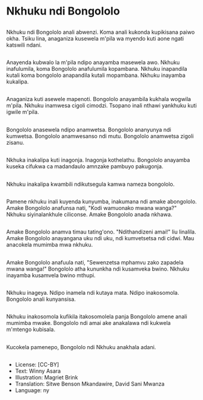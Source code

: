 # Nkhuku ndi Bongololo

##
Nkhuku ndi Bongololo anali abwenzi. Koma anali kukonda kupikisana paiwo okha. Tsiku lina, anaganiza kusewela m'pila wa myendo kuti aone ngati katswili ndani.

##
Anayenda kubwalo la m'pila ndipo anayamba masewela awo. Nkhuku inafulumila, koma Bongololo anafulumila kopambana. Nkhuku inapandila kutali koma bongololo anapandila kutali mopambana. Nkhuku inayamba kukalipa.

##
Anaganiza kuti asewele mapenoti. Bongololo anayambila kukhala wogwila m'pila. Nkhuku inamwesa cigoli cimodzi. Tsopano inali nthawi yankhuku kuti igwile m'pila.

##
Bongololo anasewela ndipo anamwetsa. Bongololo ananyunya ndi kumwetsa. Bongololo anamwesanso ndi mutu. Bongololo anamwetsa zigoli zisanu.

##
Nkhuka inakalipa kuti inagonja. Inagonja kothelathu. Bongololo anayamba kuseka cifukwa ca madandaulo amnzake pambuyo pakugonja.

##
Nkhuku inakalipa kwambili ndikutsegula kamwa nameza bongololo.

##
Pamene nkhuku inali kuyenda kunyumba, inakumana ndi amake abongololo. Amake Bongololo anafunsa nati, "Kodi wamuonako mwana wanga?" Nkhuku siyinalankhule ciliconse. Amake Bongololo anada nkhawa.

##
Amake Bongololo anamva timau tating'ono. "Ndithandizeni amai!" liu linalila. Amake Bongololo anayangana uku ndi uku, ndi kumvetsetsa ndi cidwi. Mau anacokela mumimba mwa nkhuku.

##
Amake Bongololo anafuula nati, "Sewenzetsa mphamvu zako zapadela mwana wanga!" Bongololo atha kununkha ndi kusamveka bwino. Nkhuku inayamba kusamvela bwino mthupi.

##
Nkhuku inageya. Ndipo inamela ndi kutaya mata. Ndipo inakosomola. Bongololo anali kunyansisa.

##
Nkhuku inakosomola kufikila itakosomolela panja Bongololo amene anali mumimba mwake. Bongololo ndi amai ake anakalawa ndi kukwela m'mtengo kubisala.

##
Kucokela pamenepo, Bongololo ndi Nkhuku anakhala adani.

##
* License: [CC-BY]
* Text: Winny Asara
* Illustration: Magriet Brink
* Translation: Sitwe Benson Mkandawire, David Sani Mwanza
* Language: ny
